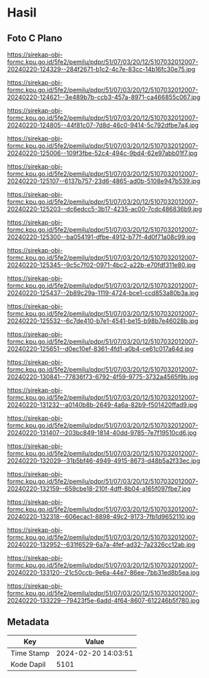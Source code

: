 # Hasil

## Foto C Plano

https://sirekap-obj-formc.kpu.go.id/5fe2/pemilu/pdpr/51/07/03/20/12/5107032012007-20240220-124329--284f2671-b1c2-4c7e-83cc-14b16fc30e75.jpg

https://sirekap-obj-formc.kpu.go.id/5fe2/pemilu/pdpr/51/07/03/20/12/5107032012007-20240220-124621--3e489b7b-ccb3-457a-8971-ca466855c067.jpg

https://sirekap-obj-formc.kpu.go.id/5fe2/pemilu/pdpr/51/07/03/20/12/5107032012007-20240220-124805--44f81c07-7d8d-46c0-9414-5c792dfbe7a4.jpg

https://sirekap-obj-formc.kpu.go.id/5fe2/pemilu/pdpr/51/07/03/20/12/5107032012007-20240220-125006--109f3fbe-52c4-494c-9bd4-62e97abb01f7.jpg

https://sirekap-obj-formc.kpu.go.id/5fe2/pemilu/pdpr/51/07/03/20/12/5107032012007-20240220-125107--6137b757-23d6-4865-ad0b-5108e947b539.jpg

https://sirekap-obj-formc.kpu.go.id/5fe2/pemilu/pdpr/51/07/03/20/12/5107032012007-20240220-125203--dc6edcc5-3b17-4235-ac00-7cdc486836b9.jpg

https://sirekap-obj-formc.kpu.go.id/5fe2/pemilu/pdpr/51/07/03/20/12/5107032012007-20240220-125300--ba054191-dfbe-4912-b77f-4d0f71a08c99.jpg

https://sirekap-obj-formc.kpu.go.id/5fe2/pemilu/pdpr/51/07/03/20/12/5107032012007-20240220-125345--9c5c7f02-0971-4bc2-a22b-e70fdf311e80.jpg

https://sirekap-obj-formc.kpu.go.id/5fe2/pemilu/pdpr/51/07/03/20/12/5107032012007-20240220-125437--2b89c29a-1119-4724-bce1-ccd853a80b3a.jpg

https://sirekap-obj-formc.kpu.go.id/5fe2/pemilu/pdpr/51/07/03/20/12/5107032012007-20240220-125532--6c7de410-b7e1-4541-be15-b98b7e46028b.jpg

https://sirekap-obj-formc.kpu.go.id/5fe2/pemilu/pdpr/51/07/03/20/12/5107032012007-20240220-125651--d0ec10ef-8361-4fd1-a0b4-ce61c017a64d.jpg

https://sirekap-obj-formc.kpu.go.id/5fe2/pemilu/pdpr/51/07/03/20/12/5107032012007-20240220-130841--77836f73-6792-4f59-9775-3732a4565f9b.jpg

https://sirekap-obj-formc.kpu.go.id/5fe2/pemilu/pdpr/51/07/03/20/12/5107032012007-20240220-131232--a0140b8b-2649-4a6a-82b9-f501420ffad9.jpg

https://sirekap-obj-formc.kpu.go.id/5fe2/pemilu/pdpr/51/07/03/20/12/5107032012007-20240220-131407--203bc849-1814-40dd-9785-7e7f19510cd6.jpg

https://sirekap-obj-formc.kpu.go.id/5fe2/pemilu/pdpr/51/07/03/20/12/5107032012007-20240220-132029--31b5bf46-4949-4915-8673-d48b5a2f33ec.jpg

https://sirekap-obj-formc.kpu.go.id/5fe2/pemilu/pdpr/51/07/03/20/12/5107032012007-20240220-132159--659cbe18-210f-4dff-8b04-a165f097fbe7.jpg

https://sirekap-obj-formc.kpu.go.id/5fe2/pemilu/pdpr/51/07/03/20/12/5107032012007-20240220-132318--606ecac1-8898-49c2-9173-7fb1d9652110.jpg

https://sirekap-obj-formc.kpu.go.id/5fe2/pemilu/pdpr/51/07/03/20/12/5107032012007-20240220-132952--631f6529-6a7a-4fef-ad32-7a2326cc12ab.jpg

https://sirekap-obj-formc.kpu.go.id/5fe2/pemilu/pdpr/51/07/03/20/12/5107032012007-20240220-133120--21c50ccb-9e6a-44e7-86ee-7bb31ed8b5ea.jpg

https://sirekap-obj-formc.kpu.go.id/5fe2/pemilu/pdpr/51/07/03/20/12/5107032012007-20240220-133229--79423f5e-6add-4f64-8607-612246b5f780.jpg


## Metadata

| Key        | Value               |
| ---------- | ------------------- |
| Time Stamp | 2024-02-20 14:03:51 |
| Kode Dapil | 5101                |



